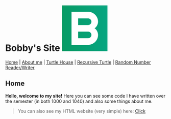 # Bobby's Site ![Icon](PageIcon.png)

[Home](README.md) | [About me](About.md) | [Turtle House](House.md) | [Recursive Turtle](Recursive.md) | [Random Number Reader/Writer](Numbers.md)

## Home

**Hello, welcome to my site!** Here you can see some code I have written over the semester (in both 1000 and 1040) and also some things about me.

>You can also see my HTML website (very simple) here: [Click](https://bobbyd100.com)
